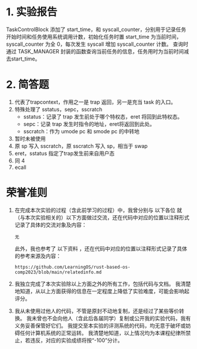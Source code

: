 # 1. 实验报告
  TaskControlBlock 添加了 start_time，和 syscall_counter，分别用于记录任务开始时间和任务使用系统调用计数，初始化任务时置 start_time 为当前时间，syscall_counter 为全 0，每次发生 syscall 增加 syscall_counter 计数。
  查询时通过 TASK_MANAGER 封装的函数查询当前任务的信息，任务用时为当前时间减去start_time。
  
# 2. 简答题
  1. 代表了trapcontext，作用之一是 trap 返回，另一是充当 task 的入口。
  2. 特殊处理了 sstatus，sepc，sscratch
      * sstatus：记录了 trap 发生前处于哪个特权态，eret 将回到此特权态。
      * sepc：记录 trap 发生时指令的地址，eret将返回到此处。
      * sscratch：作为 umode pc 和 smode pc 的中转地
  3. 暂时未被使用
  4. 原 sp 写入 sscratch，原 sscratch 写入 sp，相当于 swap
  5. eret，sstatus 指定了trap发生前来自用户态
  6. 同 4
  7. ecall

# 荣誉准则

1. 在完成本次实验的过程（含此前学习的过程）中，我曾分别与 以下各位 就（与本次实验相关的）以下方面做过交流，还在代码中对应的位置以注释形式记录了具体的交流对象及内容：

    ```无```

    此外，我也参考了 以下资料 ，还在代码中对应的位置以注释形式记录了具体的参考来源及内容：

    ```https://github.com/LearningOS/rust-based-os-comp2023/blob/main/relatedinfo.md```

3. 我独立完成了本次实验除以上方面之外的所有工作，包括代码与文档。 我清楚地知道，从以上方面获得的信息在一定程度上降低了实验难度，可能会影响起评分。

4. 我从未使用过他人的代码，不管是原封不动地复制，还是经过了某些等价转换。 我未曾也不会向他人（含此后各届同学）复制或公开我的实验代码，我有义务妥善保管好它们。 我提交至本实验的评测系统的代码，均无意于破坏或妨碍任何计算机系统的正常运转。 我清楚地知道，以上情况均为本课程纪律所禁止，若违反，对应的实验成绩将按“-100”分计。


